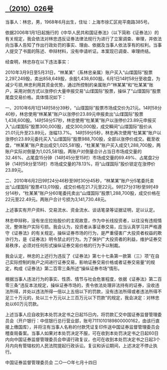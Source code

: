 ## [（2010）026号](http://www.csrc.gov.cn/pub/zjhpublic/G00306212/201105/t20110509_195206.htm)


当事人：林忠，男，1968年6月出生，住址：上海市徐汇区宛平南路385号。

依据2006年1月1日起施行的《中华人民共和国证券法》（以下简称《证券法》）的有关规定，我会依法对林忠违反证券法律法规行为进行了立案调查、审理，并依法向当事人告知了作出行政处罚的事实、理由、依据及当事人依法享有的权利。当事人提交了书面的陈述、申辩材料，没有申请听证。本案现已调查、审理终结。

经查明，林忠存在以下违法事实：

2010年3月9日至5月31日，“林某某”（系林忠亲属）账户买入“山煤国际”股票2,297,249股，卖出858,649股，余股1,438,600股。6月1日14时58分至收盘，为减少亏损,林忠利用其资金优势，通过所控制的亲属账户“林某某”和“杜某某”账户，采用对倒方式以涨停价大量申报交易“山煤国际”股票，操纵了“山煤国际”股票尾盘交易价格。具体情况如下：

一、2010年6月1日14时58分39秒，“山煤国际”股票市场成交价为21元。14时58分40秒，林忠使用“林某某”账户以涨停价23.89元申报卖出“山煤国际”股票1,438,600股。14时58分57秒，林忠使用“杜某某”账户以涨停价23.89元申报买入“山煤国际”股票300,000股，成交300,000股，成交瞬间“山煤国际”股价从21.01元升至23.89元，涨幅13.7%。 14时59分5秒，林忠再次使用“杜某某”账户以涨停价23.89元委托买入“山煤国际”股票988,700股，全部以涨停价成交。截至收盘，“林某某”账户卖出成交1,025,581股，“杜某某”账户买入成交1,288,700股，两账户实际对倒量为1,025,581股。两账户对倒量合计占当日市场成交量的32.46%、占尾盘15分钟（14时45分至15时）市场成交量的69.49%、占尾盘2分钟（14时58分至15时）市场成交量的78.13%，将“山煤国际”股价锁定在涨停价23.89元。

二、2010年6月2日9时24分46秒至9时30分45秒，“林某某”账户分5笔委托卖出“山煤国际”股票413,019股，成交价格在21.7元至22元。9时27分31秒至9时49分14秒，“杜某某”账户分60笔委托卖出“山煤国际”股票1,288,700股，成交价格在22元至22.49元。两账户合计亏损为3,141,730.48元。

上述事实有开户资料、交易流水、资金流水、谈话笔录等证据证明，足以认定。

林忠申辩称，没有坐庄拉抬股价的主观故意，作为中长线投资者，以往没有违规情况，整体账户实际亏损。我会认为，投资者从事证券交易，应当认真学习并严格遵守《证券法》的有关规定。操纵证券市场的行为，是严重侵害广大投资者权益的欺诈行为，是《证券法》明令禁止的行为。为了保护广大投资者的利益，维护证券交易秩序，必须对任何形式操纵证券交易价格的行为予以制裁。

我会认定，林忠的上述行为违反了《证券法》第七十七条第一款第（三）项“在自己实际控制的账户之间进行证券交易，影响证券交易价格或者证券交易量”的规定，构成《证券法》第二百零三条所述“操纵证券市场”情形。

根据当事人违法行为的事实、性质、情节与社会危害程度，依据《证券法》第二百零三条“违反本法规定，操纵证券市场的，责令依法处理非法持有的证券，没收违法所得，并处以违法所得一倍以上五倍以下的罚款，没有违法所得或者违法所得不足三十万元的，处以三十万元以上三百万元以下罚款”的规定，我会决定：对林忠处以60万元罚款。

上述当事人应自收到本处罚决定书之日起15日内，将罚款汇交中国证券监督管理委员会（开户银行：中信银行总行营业部，账号7111010189800000162，由该行直接上缴国库），并将注有当事人名称的付款凭证复印件送中国证券监督管理委员会稽查局备案。当事人如果对本处罚决定不服，可在收到本处罚决定书之日起60日内向中国证券监督管理委员会申请行政复议，也可在收到本处罚决定书之日起3个月内向有管辖权的人民法院提起行政诉讼。复议和诉讼期间，上述决定不停止执行。
 
 

中国证券监督管理委员会
二○一○年七月十四日
 
 
 
 
 
 
 
 
 
 
 
 
 
